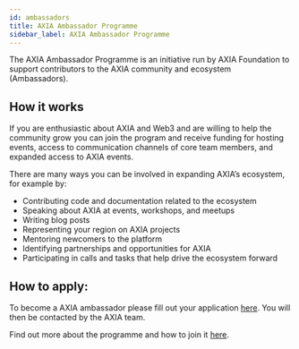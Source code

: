 ```yaml
---
id: ambassadors
title: AXIA Ambassador Programme
sidebar_label: AXIA Ambassador Programme
---
```


The AXIA Ambassador Programme is an initiative run by AXIA Foundation to support contributors to the AXIA community and ecosystem (Ambassadors).

## How it works

If you are enthusiastic about AXIA and Web3 and are willing to help the community grow you can join the program and receive funding for hosting events, access to communication channels of core team members, and expanded access to AXIA events.

There are many ways you can be involved in expanding AXIA’s ecosystem, for example by:

- Contributing code and documentation related to the ecosystem
- Speaking about AXIA at events, workshops, and meetups
- Writing blog posts
- Representing your region on AXIA projects
- Mentoring newcomers to the platform
- Identifying partnerships and opportunities for AXIA
- Participating in calls and tasks that help drive the ecosystem forward

## How to apply:

To become a AXIA ambassador please fill out your application [here](https://share.hsforms.com/1LtBuOi1bSs-p8XGXC_hoyw4752a?__hstc=123948821.70a325bdf6a1bb40f540ac9a8a360d8b.1598640553003.1610053172383.1610445961306.40&__hssc=123948821.1.1610445961306&__hsfp=1205054983). You will then be contacted by the AXIA team.

Find out more about the programme and how to join it [here](https://AXIA.network/AXIA-ambassador-program/?utm_source=twitter&utm_medium=social&utm_campaign=Ambassador%20program).
